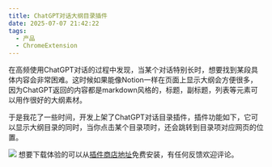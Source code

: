 ```yaml
---
title: ChatGPT对话大纲目录插件
date: 2025-07-07 21:42:22
tags:
  - 产品
  - ChromeExtension
---
```


在高频使用ChatGPT对话的过程中发现，当某个对话特别长时，想要找到某段具体内容会非常困难。这时候如果能像Notion一样在页面上显示大纲会方便很多，因为ChatGPT返回的内容都是markdown风格的，标题，副标题，列表等元素可以用作很好的大纲素材。
<!--more-->
于是我花了一些时间，开发上架了ChatGPT对话目录插件，插件功能如下，它可以显示大纲目录的同时，当你点击某个目录项时，还会跳转到目录项对应网页的位置。

![](img1.webp)
想要下载体验的可以从[插件商店地址](https://chromewebstore.google.com/detail/chatgpt%E5%AF%B9%E8%AF%9D%E7%9B%AE%E5%BD%95%E5%AE%9A%E4%BD%8D/jihmbfhanngfnpnfbakfagkccpifhhap?hl=en-US&utm_source=ext_sidebar)免费安装，有任何反馈欢迎评论。


